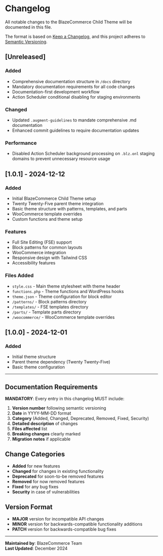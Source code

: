 # Changelog

All notable changes to the BlazeCommerce Child Theme will be documented in this file.

The format is based on [Keep a Changelog](https://keepachangelog.com/en/1.0.0/),
and this project adheres to [Semantic Versioning](https://semver.org/spec/v2.0.0.html).

## [Unreleased]

### Added
- Comprehensive documentation structure in `/docs` directory
- Mandatory documentation requirements for all code changes
- Documentation-first development workflow
- Action Scheduler conditional disabling for staging environments

### Changed
- Updated `.augment-guidelines` to mandate comprehensive .md documentation
- Enhanced commit guidelines to require documentation updates

### Performance
- Disabled Action Scheduler background processing on `.blz.onl` staging domains to prevent unnecessary resource usage

## [1.0.1] - 2024-12-12

### Added
- Initial BlazeCommerce Child Theme setup
- Twenty Twenty-Five parent theme integration
- Basic theme structure with patterns, templates, and parts
- WooCommerce template overrides
- Custom functions and theme setup

### Features
- Full Site Editing (FSE) support
- Block patterns for common layouts
- WooCommerce integration
- Responsive design with Tailwind CSS
- Accessibility features

### Files Added
- `style.css` - Main theme stylesheet with theme header
- `functions.php` - Theme functions and WordPress hooks
- `theme.json` - Theme configuration for block editor
- `/patterns/` - Block patterns directory
- `/templates/` - FSE templates directory
- `/parts/` - Template parts directory
- `/woocommerce/` - WooCommerce template overrides

## [1.0.0] - 2024-12-01

### Added
- Initial theme structure
- Parent theme dependency (Twenty Twenty-Five)
- Basic theme configuration

---

## Documentation Requirements

**MANDATORY**: Every entry in this changelog MUST include:

1. **Version number** following semantic versioning
2. **Date** in YYYY-MM-DD format
3. **Category** (Added, Changed, Deprecated, Removed, Fixed, Security)
4. **Detailed description** of changes
5. **Files affected** list
6. **Breaking changes** clearly marked
7. **Migration notes** if applicable

## Change Categories

- **Added** for new features
- **Changed** for changes in existing functionality
- **Deprecated** for soon-to-be removed features
- **Removed** for now removed features
- **Fixed** for any bug fixes
- **Security** in case of vulnerabilities

## Version Format

- **MAJOR** version for incompatible API changes
- **MINOR** version for backwards-compatible functionality additions
- **PATCH** version for backwards-compatible bug fixes

---

**Maintained by**: BlazeCommerce Team  
**Last Updated**: December 2024
